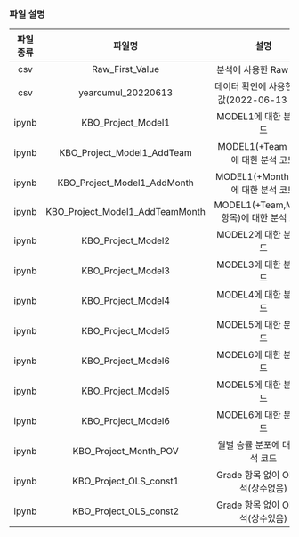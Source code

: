### 파일 설명

|파일종류|파일명|설명|
|:------:|:--------------------------------------:|:--------------------------------------------------------:|
|csv|Raw_First_Value|분석에 사용한 Raw Data|
|csv|yearcumul_20220613|데이터 확인에 사용한 실제값(2022-06-13 기준)|
|ipynb|KBO_Project_Model1| MODEL1에 대한 분석 코드|
|ipynb|KBO_Project_Model1_AddTeam | MODEL1(+Team 항목)에 대한 분석 코드|
|ipynb|KBO_Project_Model1_AddMonth | MODEL1(+Month 항목)에 대한 분석 코드|
|ipynb|KBO_Project_Model1_AddTeamMonth | MODEL1(+Team,Month 항목)에 대한 분석 코드|
|ipynb|KBO_Project_Model2|MODEL2에 대한 분석 코드|
|ipynb|KBO_Project_Model3|MODEL3에 대한 분석 코드|
|ipynb|KBO_Project_Model4|MODEL4에 대한 분석 코드|
|ipynb|KBO_Project_Model5|MODEL5에 대한 분석 코드|
|ipynb|KBO_Project_Model6|MODEL6에 대한 분석 코드|
|ipynb|KBO_Project_Model5|MODEL5에 대한 분석 코드|
|ipynb|KBO_Project_Model6|MODEL6에 대한 분석 코드|
|ipynb|KBO_Project_Month_POV|월별 승률 분포에 대한 분석 코드|
|ipynb|KBO_Project_OLS_const1|Grade 항목 없이 OLS 분석(상수없음)|
|ipynb|KBO_Project_OLS_const2|Grade 항목 없이 OLS 분석(상수있음)|
